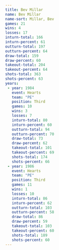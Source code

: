 ```yaml
---
title: Bev Millar
name: Bev Millar
name-sort: Millar, Bev
games: 21
wins: 4
losses: 17
inturn-total: 166
inturn-percent: 61
outturn-total: 197
outturn-percent: 64
draw-total: 159
draw-percent: 60
takeout-total: 204
takeout-percent: 64
shots-total: 363
shots-percent: 63
years:
 - year: 1984
   event: Hearts
   team: "PE"
   position: Third
   games: 10
   wins: 3
   losses: 7
   inturn-total: 80
   inturn-percent: 60
   outturn-total: 94
   outturn-percent: 70
   draw-total: 73
   draw-percent: 62
   takeout-total: 101
   takeout-percent: 69
   shots-total: 174
   shots-percent: 66
 - year: 1986
   event: Hearts
   team: "PE"
   position: Third
   games: 11
   wins: 1
   losses: 10
   inturn-total: 86
   inturn-percent: 62
   outturn-total: 103
   outturn-percent: 58
   draw-total: 86
   draw-percent: 59
   takeout-total: 103
   takeout-percent: 60
   shots-total: 189
   shots-percent: 60
---
```

